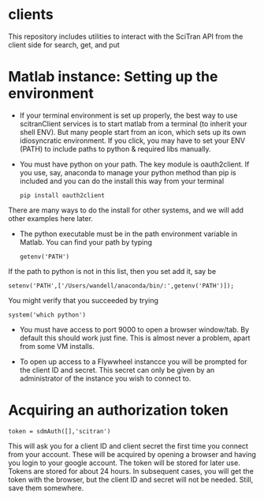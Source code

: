 # clients
This repository includes utilities to interact with the SciTran API from the client side for search, get, and put

# Matlab instance: Setting up the environment

* If your terminal environment is set up properly, the best way to use scitranClient services is to start matlab from a terminal (to inherit your shell ENV). But many people start from an icon, which sets up its own idiosyncratic environment. If you click, you may have to set your ENV (PATH) to include paths to python & required libs manually.

* You must have python on your path. The key module is oauth2client.  If you use, say, anaconda to manage your python method than pip is included and you can do the install this way from your terminal
   ```
   pip install oauth2client
   ```
There are many ways to do the install for other systems, and we will add other examples here later.

* The python executable must be in the path environment variable in Matlab.  You can find your path by typing
   ```
   getenv('PATH')
   ```
If the path to python is not in this list, then you set add it, say be
   ```
   setenv('PATH',['/Users/wandell/anaconda/bin/:',getenv('PATH')]);
   ```
You might verify that you succeeded by trying
   ```
   system('which python')
   ```
* You must have access to port 9000 to open a browser window/tab. By default this should work just fine. This is almost never a problem, apart from some VM installs.

* To open up access to a Flywwheel instancce you will be prompted for the client ID and secret. 
This secret can only be given by an administrator of the instance you wish to connect to.

# Acquiring an authorization token

```token = sdmAuth([],'scitran')```

This will ask you for a client ID and client secret the first time you connect from your account.  These will be acquired by opening a browser and having you login to your google account. The token will be stored for later use. Tokens are stored for about 24 hours. In subsequent cases, you will get the token with the browser, but the client ID and secret will not be needed.  Still, save them somewhere.

